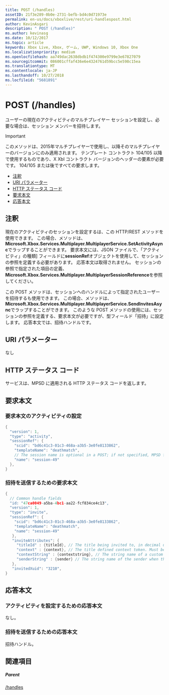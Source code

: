 ```yaml
---
title: POST (/handles)
assetID: 21f3e289-0b0e-2731-befb-bd4c0d71973e
permalink: en-us/docs/xboxlive/rest/uri-handlespost.html
author: KevinAsgari
description: " POST (/handles)"
ms.author: kevinasg
ms.date: 10/12/2017
ms.topic: article
keywords: Xbox Live, Xbox, ゲーム, UWP, Windows 10, Xbox One
ms.localizationpriority: medium
ms.openlocfilehash: aa749dac2638dbdb1f474300e9799e3e67827079
ms.sourcegitcommit: 086001cffaf436e6e4324761d59bcc5e598c15ea
ms.translationtype: MT
ms.contentlocale: ja-JP
ms.lasthandoff: 10/27/2018
ms.locfileid: "5681891"
---
```

# <a name="post-handles"></a>POST (/handles)
ユーザーの現在のアクティビティのマルチプレイヤー セッションを設定し、必要な場合は、セッション メンバーを招待します。

> [!IMPORTANT]
> このメソッドは、2015年マルチプレイヤーで使用し、以降そのマルチプレイヤーのバージョンにのみ適用されます。 テンプレート コントラクト 104/105 以降で使用するものであり、X Xbl コントラクト バージョンのヘッダーの要素が必要です。 104/105 または後ですべての要求します。

  * [注釈](#ID4ET)
  * [URI パラメーター](#ID4EHB)
  * [HTTP ステータス コード](#ID4EPB)
  * [要求本文](#ID4EVB)
  * [応答本文](#ID4EJC)

<a id="ID4ET"></a>


## <a name="remarks"></a>注釈

現在のアクティビティのセッションを設定するは、この HTTP/REST メソッドを使用できます。 この場合、メソッドは、 **Microsoft.Xbox.Services.Multiplayer.MultiplayerService.SetActivityAsync**でラップすることができます。 要求本文には、JSON ファイルで、「アクティビティ」の種類] フィールドに**sessionRef**オブジェクトを使用して、セッションの参照を定義する必要があります。 応答本文は取得されません。 セッションの参照で指定された項目の定義、 **Microsoft.Xbox.Services.Multiplayer.MultiplayerSessionReference**を参照してください。

この POST メソッドは、セッションへのハンドルによって指定されたユーザーを招待するも使用できます。 この場合、メソッドは、 **Microsoft.Xbox.Services.Multiplayer.MultiplayerService.SendInvitesAsync**でラップすることができます。 このような POST メソッドの使用には、セッションの参照を定義する、要求本文が必要ですが、型フィールド「招待」に設定します。 応答本文では、招待ハンドルです。

<a id="ID4EHB"></a>


## <a name="uri-parameters"></a>URI パラメーター

なし

<a id="ID4EPB"></a>


## <a name="http-status-codes"></a>HTTP ステータス コード
サービスは、MPSD に適用される HTTP ステータス コードを返します。  
<a id="ID4EVB"></a>


## <a name="request-body"></a>要求本文

<a id="ID4E1B"></a>


### <a name="request-body-for-setting-activity"></a>要求本文のアクティビティの設定


```cpp
{
  "version": 1,
  "type": "activity",
  "sessionRef": {
    "scid": "bd6c41c3-01c3-468a-a3b5-3e0fe8133862",
    "templateName": "deathmatch",
    // The session name is optional in a POST; if not specified, MPSD fills in a GUID.//
    "name": "session-49"
  },
}

```


<a id="ID4EBC"></a>


### <a name="request-body-for-sending-invites"></a>招待を送信するための要求本文


```cpp
{
  // Common handle fields
  "id: "47ca0049-a5ba-4bc1-aa22-fcf834ce4c13",
  "version": 1,
  "type": "invite",
  "sessionRef": {
    "scid": "bd6c41c3-01c3-468a-a3b5-3e0fe8133862",
    "templateName": "deathmatch",
    "name": "session-49"
   },
   "inviteAttributes": {
     "titleId" : {titleId}, // The title being invited to, in decimal uint32. This value is used to find the title name and/or image.
     "context" : {context}, // The title defined context token. Must be 256 characters or less when URI-encoded.
     "contextString" : {contextstring}, // The string name of a custom invite string to display in the invite notification.
     "senderString" : {sender} // The string name of the sender when the sender is a service.
   },
   "invitedXuid": "3210",
}

```


<a id="ID4EJC"></a>


## <a name="response-body"></a>応答本文

<a id="ID4EOC"></a>


### <a name="response-body-for-setting-activity"></a>アクティビティを設定するための応答本文
なし。  
<a id="ID4ESC"></a>


### <a name="response-body-for-sending-invites"></a>招待を送信するための応答本文
招待ハンドル。   
<a id="ID4EXC"></a>


## <a name="see-also"></a>関連項目

<a id="ID4EZC"></a>


##### <a name="parent"></a>Parent

[/handles](uri-handles.md)
